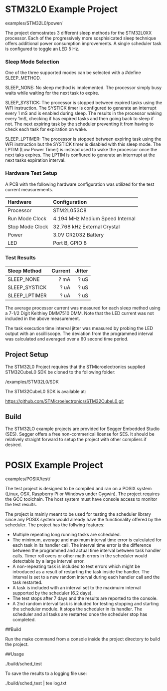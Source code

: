 # STM32L0 Example Project 

examples/STM32L0/power/

The project demostrates 3 different sleep methods for the STM32L0XX processor. Each of the progressively more sosphisicated sleep technique offers additional power consumption improvements.  A single scheduler task is configured to toggle an LED 5 Hz.
    
### Sleep Mode Selection

One of the three supported modes can be selected with a #define SLEEP_METHOD.

SLEEP_NONE:  No sleep method is implemented. The processor simply busy waits while waiting for the next task to expire.

SLEEP_SYSTICK:  The processor is stopped between expired tasks using the WFI instruction.  The SYSTICK timer is configured to generate an interrupt every 1 mS and is enabled during sleep. The results in the processor waking every 1mS, checking if has expired tasks and then going back to sleep if not.   The next expiring task by the scheduler preventing it from having to check each task for expiration on wake.

SLEEP_LPTIMER: The processor is stopped between expiring task using the WFI instruction but the SYSTICK timer is disabled with this sleep mode.   The LPTIM (Low Power Timer) is instead used to wake the processor once the next taks expires.  The LPTIM is confiured to generate an interrrupt at the next tasks expiration interval.   

### Hardware Test Setup

A PCB with the following hardware configuration was utilized for the test current measurements.

| Hardware        | Configuration                   |
| :----           | :----                           |
| Processor       | STM2L053C8                      |
| Run Mode Clock  | 4.194 MHz Medium Speed Internal |
| Stop Mode Clock | 32.768 kHz External Crystal     |
| Power           | 3.0V CR2032 Battery             |
| LED             | Port B, GPIO 8                  |

### Test Results

| Sleep Method   | Current | Jitter |
| :----          | ----:   | ----:  |    
| SLEEP_NONE     | ? mA    | ? uS   |
| SLEEP_SYSTICK  | ? uA    | ? uS   |
| SLEEP_LPTIMER  | ? uA    | ? uS   |

The average processor current was measured for each sleep method using a 7-1/2 Digit Keithley DMM7510 DMM.  Note that the LED current was not included in the above measurement.

The task execution time interval jitter was measured by probing the LED output with an oscilliscope.  The deviation from the programmed interval was calculated and averaged over a 60 second time period.

## Project Setup

The STM32L0 Project requires that the STMicroelectronics supplied STM32CubeL0 SDK be cloned to the following folder:

/examples/STM32L0/SDK

The STM32CubeL0 SDK is available at:

https://github.com/STMicroelectronics/STM32CubeL0.git

## Build

The STM32LO example projects are provided for Segger Embedded Studio (SES).  Segger offers a free non-commerical license for SES. It should be relatively straight forward to setup the project with other compliers if desired.

# POSIX Example Project

examples/POSIX/test/

The test project is designed to be compiled and ran on a POSIX system (Linux, OSX, Raspberry Pi or Windows under Cygwin).  The project requires the GCC toolchain.  The host system must have console access to monitor the test results.

The project is mainly meant to be used for testing the scheduler library since any POSIX system would already have the functionality offered by the scheduler.  The project has the follwing features: 

  - Multiple repeating long running tasks are scheduled.
  - The minimum, average and maximum interval time error is calculated for each task in its handler call.  The interval time error is the difference between the programmed and actual time interval between task handler calls.  Timer roll overs or other math errors in the scheduler would detectable by a large interval error.
  - A non-repeating task is included to test errors which might be introduced as a result of restarting the task inside the  handler.  The interval is set to a new random interval during each  handler call and the task restarted.
  - A task is included with an interval set to the maximuim interval supported by the scheduler (6.2 days).
  - The test stops after 7 days and the results are reported to the console.
  - A 2nd random interval task is included for testing stopping and starting the scheduler module.  It stops the scheduler in its handler.  The scheduler and all tasks are restarted once the scheduler stop has completed.

##Build

Run the make command from a console inside the project directory to build the project.

##Usage

./build/sched_test

To save the results to a logging file use:

./build/sched_test | tee log.txt


